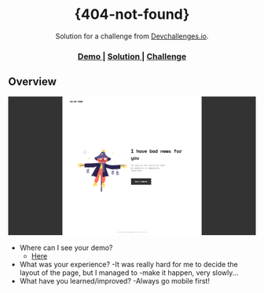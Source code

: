 <!-- Please update value in the {}  -->

<h1 align="center">{404-not-found}</h1>

<div align="center">
   Solution for a challenge from  <a href="http://devchallenges.io" target="_blank">Devchallenges.io</a>.
</div>

<div align="center">
  <h3>
    <a href="https://{https://lonelybuddy.github.io/404-not-found/}">
      Demo
    </a>
    <span> | </span>
    <a href="https://{https://devchallenges.io/solutions/bmAlcVaxOPxV51P9Np5V}">
      Solution
    </a>
    <span> | </span>
    <a href="https://devchallenges.io/challenges/wBunSb7FPrIepJZAg0sY">
      Challenge
    </a>
  </h3>
</div>

<!-- OVERVIEW -->

## Overview

![screenshot](404-not-found.PNG)

- Where can I see your demo?
  - [Here](https://lonelybuddy.github.io/404-not-found/)
- What was your experience?
  -It was really hard for me to decide the layout of the page, but I managed to -make it happen, very slowly...
- What have you learned/improved?
  -Always go mobile first!
